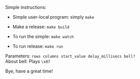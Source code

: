 Simple instructions:
- Simple user-local program: simply `make`
- Make a release: `make build`

- To run the simple: `make watch`
- To run release: `make run`

Parameters: `rows columns start_value delay_millisecs bell?`\
About bell: Plays `\x07`

Bye, have a great time!


